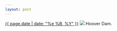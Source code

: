 ```yaml
---
layout: post
---
```


<p>
  <time><a href="/263">{{ page.date | date: "%e %B, %Y" }}</a></time>
  <a href="/263"><img src="{{ site.assets_url }}/263.jpg"/></a>
  <span>Hoover Dam.</span>
</p>

